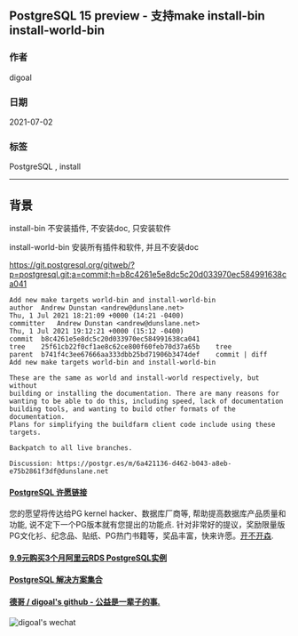 ## PostgreSQL 15 preview - 支持make install-bin install-world-bin  
      
### 作者      
digoal      
      
### 日期      
2021-07-02       
      
### 标签      
PostgreSQL , install  
      
----      
      
## 背景     
install-bin 不安装插件, 不安装doc, 只安装软件  
  
install-world-bin 安装所有插件和软件, 并且不安装doc  
  
  
https://git.postgresql.org/gitweb/?p=postgresql.git;a=commit;h=b8c4261e5e8dc5c20d033970ec584991638ca041  
  
```  
Add new make targets world-bin and install-world-bin  
author	Andrew Dunstan <andrew@dunslane.net>	  
Thu, 1 Jul 2021 18:21:09 +0000 (14:21 -0400)  
committer	Andrew Dunstan <andrew@dunslane.net>	  
Thu, 1 Jul 2021 19:12:21 +0000 (15:12 -0400)  
commit	b8c4261e5e8dc5c20d033970ec584991638ca041  
tree	25f61cb22f0cf1ae8c62ce800f60feb70d37a65b	tree  
parent	b741f4c3ee67666aa333dbb25bd71906b3474def	commit | diff  
Add new make targets world-bin and install-world-bin  
  
These are the same as world and install-world respectively, but without  
building or installing the documentation. There are many reasons for  
wanting to be able to do this, including speed, lack of documentation  
building tools, and wanting to build other formats of the documentation.  
Plans for simplifying the buildfarm client code include using these  
targets.  
  
Backpatch to all live branches.  
  
Discussion: https://postgr.es/m/6a421136-d462-b043-a8eb-e75b2861f3df@dunslane.net  
```  
    
  
#### [PostgreSQL 许愿链接](https://github.com/digoal/blog/issues/76 "269ac3d1c492e938c0191101c7238216")
您的愿望将传达给PG kernel hacker、数据库厂商等, 帮助提高数据库产品质量和功能, 说不定下一个PG版本就有您提出的功能点. 针对非常好的提议，奖励限量版PG文化衫、纪念品、贴纸、PG热门书籍等，奖品丰富，快来许愿。[开不开森](https://github.com/digoal/blog/issues/76 "269ac3d1c492e938c0191101c7238216").  
  
  
#### [9.9元购买3个月阿里云RDS PostgreSQL实例](https://www.aliyun.com/database/postgresqlactivity "57258f76c37864c6e6d23383d05714ea")
  
  
#### [PostgreSQL 解决方案集合](https://yq.aliyun.com/topic/118 "40cff096e9ed7122c512b35d8561d9c8")
  
  
#### [德哥 / digoal's github - 公益是一辈子的事.](https://github.com/digoal/blog/blob/master/README.md "22709685feb7cab07d30f30387f0a9ae")
  
  
![digoal's wechat](../pic/digoal_weixin.jpg "f7ad92eeba24523fd47a6e1a0e691b59")
  
